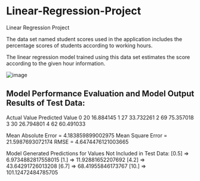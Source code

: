 # Linear-Regression-Project
Linear Regression Project

The data set named student scores used in the application includes the percentage scores of students according to working hours.

The linear regression model trained using this data set estimates the score according to the given hour information.

![image](https://user-images.githubusercontent.com/62267463/114474354-b6743680-9bfe-11eb-8c3f-58f9042a0173.png)

## Model Performance Evaluation and Model Output Results of Test Data:

  Actual Value   Predicted Value
0      20            16.884145
1      27            33.732261
2      69            75.357018
3      30            26.794801
4      62            60.491033

Mean Absolute Error = 4.183859899002975
Mean Square Error = 21.5987693072174
RMSE = 4.6474476121003665

Model Generated Predictions for Values Not Included in Test Data:
[0.5] => 6.9734882817558015
[1.] => 11.92881652207692
[4.2] => 43.64291726013208
[6.7] => 68.41955846173767
[10.] => 101.12472484785705
